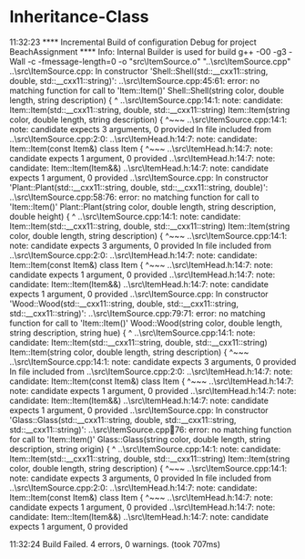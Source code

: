 # Inheritance-Class

11:32:23 **** Incremental Build of configuration Debug for project BeachAssignment ****
Info: Internal Builder is used for build
g++ -O0 -g3 -Wall -c -fmessage-length=0 -o "src\\ItemSource.o" "..\\src\\ItemSource.cpp" 
..\src\ItemSource.cpp: In constructor 'Shell::Shell(std::__cxx11::string, double, std::__cxx11::string)':
..\src\ItemSource.cpp:45:61: error: no matching function for call to 'Item::Item()'
 Shell::Shell(string color, double length, string description) {
                                                             ^
..\src\ItemSource.cpp:14:1: note: candidate: Item::Item(std::__cxx11::string, double, std::__cxx11::string)
 Item::Item(string color, double length, string description) {
 ^~~~
..\src\ItemSource.cpp:14:1: note:   candidate expects 3 arguments, 0 provided
In file included from ..\src\ItemSource.cpp:2:0:
..\src\ItemHead.h:14:7: note: candidate: Item::Item(const Item&)
 class Item {
       ^~~~
..\src\ItemHead.h:14:7: note:   candidate expects 1 argument, 0 provided
..\src\ItemHead.h:14:7: note: candidate: Item::Item(Item&&)
..\src\ItemHead.h:14:7: note:   candidate expects 1 argument, 0 provided
..\src\ItemSource.cpp: In constructor 'Plant::Plant(std::__cxx11::string, double, std::__cxx11::string, double)':
..\src\ItemSource.cpp:58:76: error: no matching function for call to 'Item::Item()'
 Plant::Plant(string color, double length, string description, double height) {
                                                                            ^
..\src\ItemSource.cpp:14:1: note: candidate: Item::Item(std::__cxx11::string, double, std::__cxx11::string)
 Item::Item(string color, double length, string description) {
 ^~~~
..\src\ItemSource.cpp:14:1: note:   candidate expects 3 arguments, 0 provided
In file included from ..\src\ItemSource.cpp:2:0:
..\src\ItemHead.h:14:7: note: candidate: Item::Item(const Item&)
 class Item {
       ^~~~
..\src\ItemHead.h:14:7: note:   candidate expects 1 argument, 0 provided
..\src\ItemHead.h:14:7: note: candidate: Item::Item(Item&&)
..\src\ItemHead.h:14:7: note:   candidate expects 1 argument, 0 provided
..\src\ItemSource.cpp: In constructor 'Wood::Wood(std::__cxx11::string, double, std::__cxx11::string, std::__cxx11::string)':
..\src\ItemSource.cpp:79:71: error: no matching function for call to 'Item::Item()'
 Wood::Wood(string color, double length, string description, string hue) {
                                                                       ^
..\src\ItemSource.cpp:14:1: note: candidate: Item::Item(std::__cxx11::string, double, std::__cxx11::string)
 Item::Item(string color, double length, string description) {
 ^~~~
..\src\ItemSource.cpp:14:1: note:   candidate expects 3 arguments, 0 provided
In file included from ..\src\ItemSource.cpp:2:0:
..\src\ItemHead.h:14:7: note: candidate: Item::Item(const Item&)
 class Item {
       ^~~~
..\src\ItemHead.h:14:7: note:   candidate expects 1 argument, 0 provided
..\src\ItemHead.h:14:7: note: candidate: Item::Item(Item&&)
..\src\ItemHead.h:14:7: note:   candidate expects 1 argument, 0 provided
..\src\ItemSource.cpp: In constructor 'Glass::Glass(std::__cxx11::string, double, std::__cxx11::string, std::__cxx11::string)':
..\src\ItemSource.cpp:100:76: error: no matching function for call to 'Item::Item()'
 Glass::Glass(string color, double length, string description, string origin) {
                                                                            ^
..\src\ItemSource.cpp:14:1: note: candidate: Item::Item(std::__cxx11::string, double, std::__cxx11::string)
 Item::Item(string color, double length, string description) {
 ^~~~
..\src\ItemSource.cpp:14:1: note:   candidate expects 3 arguments, 0 provided
In file included from ..\src\ItemSource.cpp:2:0:
..\src\ItemHead.h:14:7: note: candidate: Item::Item(const Item&)
 class Item {
       ^~~~
..\src\ItemHead.h:14:7: note:   candidate expects 1 argument, 0 provided
..\src\ItemHead.h:14:7: note: candidate: Item::Item(Item&&)
..\src\ItemHead.h:14:7: note:   candidate expects 1 argument, 0 provided

11:32:24 Build Failed. 4 errors, 0 warnings. (took 707ms)
